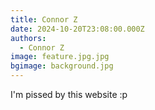 ```yaml
---
title: Connor Z
date: 2024-10-20T23:08:00.000Z
authors:
  - Connor Z
image: feature.jpg.jpg
bgimage: background.jpg
---
```

I'm pissed by this website :p

